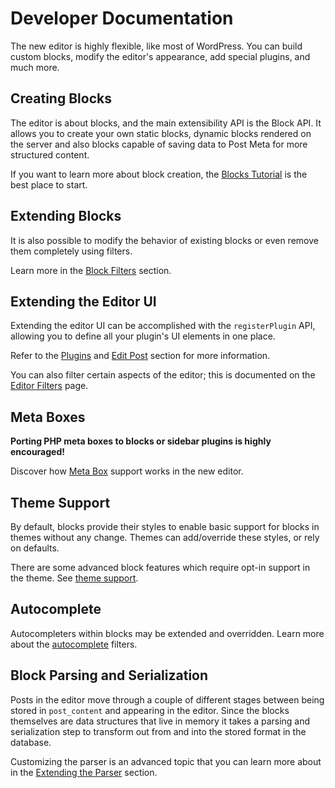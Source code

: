 # Developer Documentation

The new editor is highly flexible, like most of WordPress. You can build custom blocks, modify the editor's appearance, add special plugins, and much more.

## Creating Blocks

The editor is about blocks, and the main extensibility API is the Block API. It allows you to create your own static blocks, dynamic blocks rendered on the server and also blocks capable of saving data to Post Meta for more structured content.

If you want to learn more about block creation, the [Blocks Tutorial](../../../docs/designers-developers/developers/tutorials/block-tutorial/readme.md) is the best place to start.

## Extending Blocks

It is also possible to modify the behavior of existing blocks or even remove them completely using filters.

Learn more in the [Block Filters](../../../docs/designers-developers/developers/reference/hooks/block-filters.md) section.

## Extending the Editor UI

Extending the editor UI can be accomplished with the `registerPlugin` API, allowing you to define all your plugin's UI elements in one place.

Refer to the [Plugins](https://github.com/WordPress/gutenberg/blob/master/packages/plugins/README.md) and [Edit Post](https://github.com/WordPress/gutenberg/blob/master/packages/edit-post/README.md) section for more information.

You can also filter certain aspects of the editor; this is documented on the [Editor Filters](../../../docs/designers-developers/developers/reference/hooks/editor-filters.md) page.

## Meta Boxes

**Porting PHP meta boxes to blocks or sidebar plugins is highly encouraged!**

Discover how [Meta Box](../../../docs/designers-developers/developers/backward-compatibility/meta-box.md) support works in the new editor.

## Theme Support

By default, blocks provide their styles to enable basic support for blocks in themes without any change. Themes can add/override these styles, or rely on defaults.

There are some advanced block features which require opt-in support in the theme. See [theme support](../../../docs/designers-developers/developers/themes/theme-support.md).

## Autocomplete

Autocompleters within blocks may be extended and overridden. Learn more about the [autocomplete](../../../docs/designers-developers/developers/filters/autocomplete-filters.md) filters.

## Block Parsing and Serialization

Posts in the editor move through a couple of different stages between being stored in `post_content` and appearing in the editor. Since the blocks themselves are data structures that live in memory it takes a parsing and serialization step to transform out from and into the stored format in the database.

Customizing the parser is an advanced topic that you can learn more about in the [Extending the Parser](../../../docs/designers-developers/developers/filters/parser-filters.md) section.
